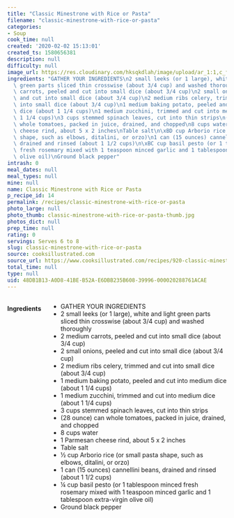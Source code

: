 ```yaml
---
title: "Classic Minestrone with Rice or Pasta"
filename: "classic-minestrone-with-rice-or-pasta"
categories:
- Soup
cook_time: null
created: '2020-02-02 15:13:01'
created_ts: 1580656381
description: null
difficulty: null
image_url: https://res.cloudinary.com/hksqkdlah/image/upload/ar_1:1,c_fill,dpr_2.0,f_auto,fl_lossy.progressive.strip_profile,g_faces:auto,q_auto:low,w_344/3283_s098-classic-minestrone-article
ingredients: "GATHER YOUR INGREDIENTS\n2 small leeks (or 1 large), white and light\
  \ green parts sliced thin crosswise (about 3/4 cup) and washed thoroughly\n2 medium\
  \ carrots, peeled and cut into small dice (about 3/4 cup)\n2 small onions, peeled\
  \ and cut into small dice (about 3/4 cup)\n2 medium ribs celery, trimmed and cut\
  \ into small dice (about 3/4 cup)\n1 medium baking potato, peeled and cut into medium\
  \ dice (about 1 1/4 cups)\n1 medium zucchini, trimmed and cut into medium dice (about\
  \ 1 1/4 cups)\n3 cups stemmed spinach leaves, cut into thin strips\n(28 ounce) can\
  \ whole tomatoes, packed in juice, drained, and chopped\n8 cups water\n1 Parmesan\
  \ cheese rind, about 5 x 2 inches\nTable salt\n\xBD cup Arborio rice (or small pasta\
  \ shape, such as elbows, ditalini, or orzo)\n1 can (15 ounces) cannellini beans,\
  \ drained and rinsed (about 1 1/2 cups)\n\xBC cup basil pesto (or 1 tablespoon minced\
  \ fresh rosemary mixed with 1 teaspoon minced garlic and 1 tablespoon extra-virgin\
  \ olive oil)\nGround black pepper"
intrash: 0
meal_dates: null
meal_types: null
mine: null
name: Classic Minestrone with Rice or Pasta
p_recipe_id: 14
permalink: /recipes/classic-minestrone-with-rice-or-pasta
photo_large: null
photo_thumb: classic-minestrone-with-rice-or-pasta-thumb.jpg
photos_dict: null
prep_time: null
rating: 0
servings: Serves 6 to 8
slug: classic-minestrone-with-rice-or-pasta
source: cooksillustrated.com
source_url: https://www.cooksillustrated.com/recipes/920-classic-minestrone-with-rice-or-pasta?incode=MCSCM00L0&ref=new_search_experience_2
total_time: null
type: null
uid: 48DB1B13-A0D8-41BE-B52A-E6DBB235B608-39996-000020288761ACAE
---
```

<div class="large-8 medium-7 columns" id="writeup">	</div><!-- #writeup -->
</div><!-- #row-one -->
<div class="row" id="row-two">	<div class="medium-4 small-5 columns" id="ingredients"><h4>Ingredients</h4><div class="box box-ingredients content"><ul>
<li>GATHER YOUR INGREDIENTS</li>
<li>2 small leeks (or 1 large), white and light green parts sliced thin crosswise (about 3/4 cup) and washed thoroughly</li>
<li>2 medium carrots, peeled and cut into small dice (about 3/4 cup)</li>
<li>2 small onions, peeled and cut into small dice (about 3/4 cup)</li>
<li>2 medium ribs celery, trimmed and cut into small dice (about 3/4 cup)</li>
<li>1 medium baking potato, peeled and cut into medium dice (about 1 1/4 cups)</li>
<li>1 medium zucchini, trimmed and cut into medium dice (about 1 1/4 cups)</li>
<li>3 cups stemmed spinach leaves, cut into thin strips</li>
<li>(28 ounce) can whole tomatoes, packed in juice, drained, and chopped</li>
<li>8 cups water</li>
<li>1 Parmesan cheese rind, about 5 x 2 inches</li>
<li>Table salt</li>
<li>½ cup Arborio rice (or small pasta shape, such as elbows, ditalini, or orzo)</li>
<li>1 can (15 ounces) cannellini beans, drained and rinsed (about 1 1/2 cups)</li>
<li>¼ cup basil pesto (or 1 tablespoon minced fresh rosemary mixed with 1 teaspoon minced garlic and 1 tablespoon extra-virgin olive oil)</li>
<li>Ground black pepper</li>
</ul>
</div>	</div>	<div class="medium-6 small-7 columns" id="directions">	</div>